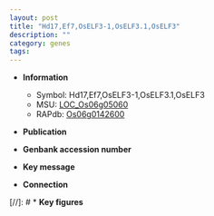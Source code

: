```yaml
---
layout: post
title: "Hd17,Ef7,OsELF3-1,OsELF3.1,OsELF3"
description: ""
category: genes
tags: 
---
```


* **Information**  
    + Symbol: Hd17,Ef7,OsELF3-1,OsELF3.1,OsELF3  
    + MSU: [LOC_Os06g05060](http://rice.uga.edu/cgi-bin/ORF_infopage.cgi?orf=LOC_Os06g05060)  
    + RAPdb: [Os06g0142600](http://rapdb.dna.affrc.go.jp/viewer/gbrowse_details/irgsp1?name=Os06g0142600)  

* **Publication**  

* **Genbank accession number**  

* **Key message**  

* **Connection**  

[//]: # * **Key figures**  


